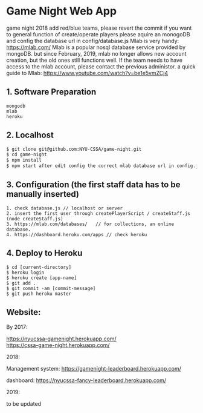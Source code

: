 # Game Night Web App
game night 2018 add red/blue teams, please revert the commit if you want to general function of create/operate players
please aquire an monogoDB and config the database url in config/database.js
Mlab is very handy: https://mlab.com/
Mlab is a popular nosql database service provided by mongoDB. but since February, 2019, mlab no longer allows new account creation, but the old ones still functions well. 
If the team needs to have access to the mlab account, please contact the previous administor. 
a quick guide to Mlab: https://www.youtube.com/watch?v=be1e5vmZCj4

## 1. Software Preparation
```
mongodb
mlab
heroku
```

## 2. Localhost
```sh
$ git clone git@github.com:NYU-CSSA/game-night.git
$ cd game-night
$ npm install
$ npm start after edit config the correct mlab database url in config.js
```

## 3. Configuration (the first staff data has to be manually inserted)
```
1. check database.js // localhost or server
2. insert the first user through createPlayerScript / createStaff.js (node createStaff.js)
3. https://mlab.com/databases/   // for collections, an online database.
4. https://dashboard.heroku.com/apps // check heroku
```


## 4. Deploy to Heroku
```
$ cd [current-directory]
$ heroku login
$ heroku create [app-name]
$ git add .
$ git commit -am [commit-message]
$ git push heroku master
```


## Website:
By 2017:

https://nyucssa-gamenight.herokuapp.com/  
https://cssa-game-night.herokuapp.com/

2018: 

Management system: 
https://gamenight-leaderboard.herokuapp.com/ 

dashboard: 
https://nyucssa-fancy-leaderboard.herokuapp.com/

2019:

to be updated
